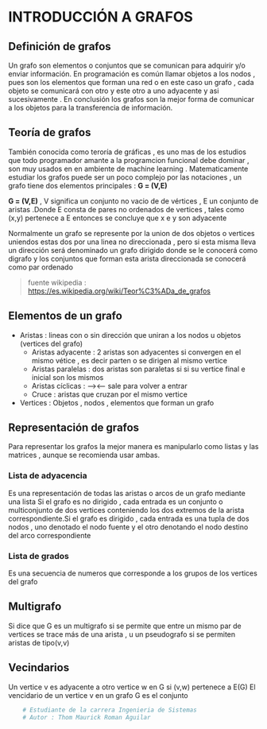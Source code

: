 # **INTRODUCCIÓN A GRAFOS**
## **Definición de grafos**
Un grafo son elementos o conjuntos que se comunican para adquirir y/o enviar información.
En programación es común llamar objetos a los nodos , pues son los elementos que forman una red o en este caso un grafo , cada objeto se comunicará
con otro y este otro a uno adyacente y asi sucesivamente .
En conclusión los grafos son la mejor forma de comunicar a los objetos para la transferencia de información.

## **Teoría de grafos** 
También conocida como teroría de gráficas , es uno mas de los estudios que todo
programador amante a la programcion funcional debe dominar , son muy usados en en 
ambiente de machine learning .
Matematicamente estudiar los grafos puede ser un poco complejo por las notaciones , un grafo tiene dos elementos principales : **G = (V,E)**

**G = (V,E)** , V significa un conjunto no vacio de de vértices , E un conjunto de aristas .Donde E consta de pares no ordenados de vertices , tales como (x,y) pertenece a E entonces se concluye que x e y son adyacente 

Normalmente un grafo se represente por la union de dos objetos o vertices uniendos estas dos por una linea no direccionada , pero si esta misma lleva un dirección será denominado un grafo dirigido donde se le conocerá como digrafo y los conjuntos que forman esta arista direccionada se conocerá como par ordenado

> fuente wikipedia : https://es.wikipedia.org/wiki/Teor%C3%ADa_de_grafos

## **Elementos de un grafo**
- Aristas : lineas con o sin dirección que uniran a los nodos u objetos (vertices del grafo)
    - Aristas adyacente : 2 aristas son adyacentes si convergen en el mismo vétice , es decir parten o se dirigen al mismo vertice
    -  Aristas paralelas : dos aristas son paraletas si si su vertice final e inicial son los mismos
    -  Aristas cíclicas : --><-- sale para volver a entrar 
    -  Cruce : aristas que cruzan por el mismo vertice
- Vertices : Objetos , nodos , elementos que forman un grafo 

## **Representación de grafos**
Para representar los grafos la mejor manera es manipularlo como listas y las matrices , aunque se recomienda usar ambas.
### **Lista de adyacencia**
Es una representación de todas las aristas o arcos de un grafo mediante una lista
Si el grafo es no dirigido , cada entrada es un conjunto o multiconjunto de
dos vertices conteniendo los dos extremos de la arista correspondiente.Si el grafo es dirigido , cada entrada es una tupla
de dos nodos , uno denotado el nodo fuente y el otro denotando el nodo destino del arco correspondiente
### **Lista de grados**
Es una secuencia de numeros que corresponde a los grupos de los vertices del grafo


## **Multigrafo**
Si dice que G es un multigrafo si se permite que entre un mismo par de vertices se trace más de una arista , u un pseudografo si se permiten aristas de tipo(v,v)

## **Vecindarios**
Un vertice v es adyacente a otro vertice w en G si (v,w) pertenece a E(G) 
El vencidario de un vertice v en un grafo G es el conjunto



````python
    # Estudiante de la carrera Ingenieria de Sistemas
    # Autor : Thom Maurick Roman Aguilar
````
